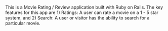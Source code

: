This is a Movie Rating / Review application built with Ruby on Rails. The key features for this app are 1) Ratings: A user can rate a movie on a 1 - 5 star system, and 2) Search: A user or visitor has the ability to search for a particular movie.